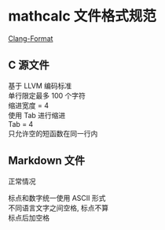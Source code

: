 # mathcalc 文件格式规范

[Clang-Format](../../.clang-format)

C 源文件
---------

基于 LLVM 编码标准  
单行限定最多 100 个字符  
缩进宽度 = 4  
使用 Tab 进行缩进  
Tab = 4  
只允许空的短函数在同一行内

Markdown 文件
---------

正常情况

标点和数字统一使用 ASCII 形式  
不同语言文字之间空格, 标点不算  
标点后加空格
